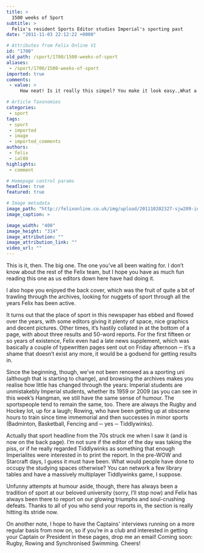 ```yaml
---
title: >
  1500 weeks of Sport
subtitle: >
  Felix's resident Sports Editor studies Imperial's sporting past
date: "2011-11-03 22:12:22 +0000"

# Attributes from Felix Online V1
id: "1700"
old_path: /sport/1700/1500-weeks-of-sport
aliases:
 - /sport/1700/1500-weeks-of-sport
imported: true
comments:
 - value: >
     How neat! Is it really this simpel? You make it look easy.,What a joy to find <a href="http://hrkkbwuyx.com">soenome</a> else who thinks this way., unscrupulous elements deleterious side erectile mg before liability

# Article Taxonomies
categories:
 - sport
tags:
 - sport
 - imported
 - image
 - imported_comments
authors:
 - felix
 - ial08
highlights:
 - comment

# Homepage control params
headline: true
featured: true

# Image metadata
image_path: "http://felixonline.co.uk/img/upload/201110202327-sjw209-indy.jpg"
image_caption: >

image_width: "400"
image_height: "314"
image_attribution: ""
image_attribution_link: ""
video_url: ""
---
```


This is it, then. The big one. The one you’ve all been waiting for. I don’t know about the rest of the Felix team, but I hope you have as much fun reading this one as us editors down here have had doing it.

I also hope you enjoyed the back cover, which was the fruit of quite a bit of trawling through the archives, looking for nuggets of sport through all the years Felix has been active.

It turns out that the place of sport in this newspaper has ebbed and flowed over the years, with some editors giving it plenty of space, nice graphics and decent pictures. Other times, it’s hastily collated in at the bottom of a page, with about three results and 50-word reports. For the first fifteen or so years of existence, Felix even had a late news supplement, which was basically a couple of typewritten pages sent out on Friday afternoon ─ it’s a shame that doesn’t exist any more, it would be a godsend for getting results in.

Since the beginning, though, we’ve not been renowed as a sporting uni (although that is starting to change), and browsing the archives makes you realise how little has changed through the years: Imperial students are unmistakebly Imperial students, whether its 1959 or 2009 (as you can see in this week’s Hangman, we still have the same sense of humour. The sportspeople tend to remain the same, too. There are always the Rugby and Hockey lot, up for a laugh; Rowing, who have been getting up at obscene hours to train since time immemorial and then successes in minor sports (Badminton, Basketball, Fencing and ─ yes ─ Tiddlywinks).

Actually that sport headline from the 70s struck me when I saw it (and is now on the back page). I’m not sure if the editor of the day was taking the piss, or if he really regarded Tiddlywinks as something that enough Imperialites were interested in to print the report. In the pre-WOW and Starcraft days, I guess it must have been. What would people have done to occupy the studying spaces otherwise? You can network a few library tables and have a massively multiplayer Tiddlywinks game, I suppose.

Unfunny attempts at humour aside, though, there has always been a tradition of sport at our beloved university (sorry, I’ll stop now) and Felix has always been there to report on our glowing triumphs and soul-crushing defeats. Thanks to all of you who send your reports in, the section is really hitting its stride now.

On another note, I hope to have the Captains' interviews running on a more regular basis from now on, so if you’re in a club and interested in getting your Captain or President in these pages, drop me an email! Coming soon: Rugby, Rowing and Synchronised Swimming. Cheers!
